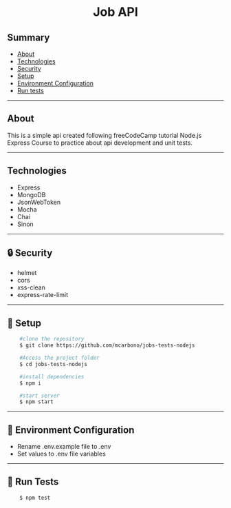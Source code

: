 <h1 align="center"> Job API </h1>

## Summary
- [About](#-Abount)
- [Technologies](#-Technologies)
- [Security](#-Security)
- [Setup](#-Setup)
- [Environment Configuration](#-Environment-Configuration)
- [Run tests](#-Run-tests)

---

## About

This is a simple api created following freeCodeCamp tutorial Node.js Express Course to practice about api development and unit tests.

---

## Technologies

- Express
- MongoDB
- JsonWebToken
- Mocha
- Chai
- Sinon

---

## 🔒 Security

- helmet
- cors
- xss-clean
- express-rate-limit

---

## 📁 Setup

```bash
    #clone the repository
    $ git clone https://github.com/mcarbono/jobs-tests-nodejs

    #Access the project folder
    $ cd jobs-tests-nodejs

    #install dependencies
    $ npm i

    #start server
    $ npm start
```
---

## 📜 Environment Configuration

- Rename .env.example file to .env
- Set values to .env file variables

---

## 🧪 Run Tests

```bash
    $ npm test
```